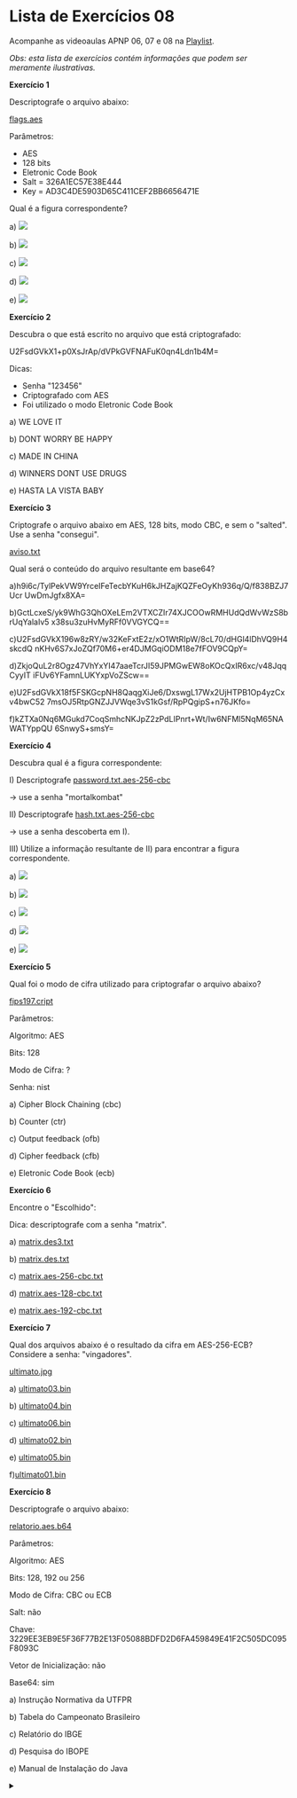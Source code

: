 #  Lista de Exercícios 08

Acompanhe as videoaulas APNP 06, 07 e 08 na [Playlist](https://www.youtube.com/playlist?list=PL4ySOdUYDU9AnsLbtvt7Mq3yBtnMT0Fog).

*Obs: esta lista de exercícios contém informações que podem ser meramente ilustrativas.*

**Exercício 1**

Descriptografe o arquivo abaixo:

[flags.aes](flags.aes)

Parâmetros:
- AES
- 128 bits
- Eletronic Code Book
- Salt = 326A1EC57E38E444
- Key = AD3C4DE5903D65C411CEF2BB6656471E

Qual é a figura correspondente?

a) ![](flags_03.png)

b) ![](flags_01.png)

c) ![](flags_05.png)

d) ![](flags_02.png)

e) ![](flags_04.png)

**Exercício 2**

Descubra o que está escrito no arquivo que está criptografado:

U2FsdGVkX1+p0XsJrAp/dVPkGVFNAFuK0qn4Ldn1b4M=

Dicas:
- Senha "123456"
- Criptografado com AES
- Foi utilizado o modo Eletronic Code Book

a) WE LOVE IT

b) DONT WORRY BE HAPPY

c) MADE IN CHINA

d) WINNERS DONT USE DRUGS

e) HASTA LA VISTA BABY

**Exercício 3**

Criptografe o arquivo abaixo em AES, 128 bits, modo CBC, e sem o "salted". Use a senha "consegui".

[aviso.txt](aviso.txt)

Qual será o conteúdo do arquivo resultante em base64?

a)h9i6c/TylPekVW9YrceIFeTecbYKuH6kJHZajKQZFeOyKh936q/Q/f838BZJ7Ucr
UwDmJgfx8XA=

b)GctLcxeS/yk9WhG3QhOXeLEm2VTXCZIr74XJCOOwRMHUdQdWvWzS8brUqYalaIv5
x38su3zuHvMyRFf0VVGYCQ==

c)U2FsdGVkX196w8zRY/w32KeFxtE2z/xO1WtRIpW/8cL70/dHGl4lDhVQ9H4skcdQ
nKHv6S7xJoZQf70M6+er4DJMGqiODM18e7fFOV9CQpY=

d)ZkjoQuL2r8Ogz47VhYxYI47aaeTcrJI59JPMGwEW8oKOcQxIR6xc/v48JqqCyyIT
iFUv6YFamnLUKYxpVoZScw==

e)U2FsdGVkX18f5FSKGcpNH8QaqgXiJe6/DxswgL17Wx2UjHTPB1Op4yzCxv4bwC52
7msOJ5RtpGNZJJVWqe3vS1kGsf/RpPQgipS+n76JKfo=

f)kZTXa0Nq6MGukd7CoqSmhcNKJpZ2zPdLIPnrt+Wt/Iw6NFMl5NqM65NAWATYppQU
6SnwyS+smsY=

**Exercício 4**

Descubra qual é a figura correspondente:

I) Descriptografe [password.txt.aes-256-cbc](password.txt.aes-256-cbc)

-> use a senha "mortalkombat"

II) Descriptografe [hash.txt.aes-256-cbc](hash.txt.aes-256-cbc)

-> use a senha descoberta em I).

III) Utilize a informação resultante de II) para encontrar a figura correspondente.

a) ![](mk2.png)

b) ![](mk5.png)

c) ![](mk1.png)

d) ![](mk3.png)

e) ![](mk4.png)

**Exercício 5**

Qual foi o modo de cifra utilizado para criptografar o arquivo abaixo?

[fips197.cript](fips197.cript)

Parâmetros:

Algoritmo: AES

Bits: 128

Modo de Cifra: ?

Senha: nist

a) Cipher Block Chaining (cbc)

b) Counter (ctr)

c) Output feedback (ofb)

d) Cipher feedback (cfb)

e) Eletronic Code Book (ecb)

**Exercício 6**

Encontre o "Escolhido":

Dica: descriptografe com a senha "matrix".

a) [matrix.des3.txt](matrix.des3.txt)

b) [matrix.des.txt](matrix.des.txt)

c) [matrix.aes-256-cbc.txt](matrix.aes-256-cbc.txt)

d) [matrix.aes-128-cbc.txt](matrix.aes-128-cbc.txt)

e) [matrix.aes-192-cbc.txt](matrix.aes-192-cbc.txt)

**Exercício 7**

Qual dos arquivos abaixo é o resultado da cifra em AES-256-ECB? Considere a senha: "vingadores".

[ultimato.jpg](ultimato.jpg)

a) [ultimato03.bin](ultimato03.bin)

b) [ultimato04.bin](ultimato04.bin)

c) [ultimato06.bin](ultimato06.bin)

d) [ultimato02.bin](ultimato02.bin)

e) [ultimato05.bin](ultimato05.bin)

f)[ultimato01.bin](ultimato01.bin)

**Exercício 8**

Descriptografe o arquivo abaixo:

[relatorio.aes.b64](relatorio.aes.b64)

Parâmetros:

Algoritmo: AES

Bits: 128, 192 ou 256

Modo de Cifra: CBC ou ECB

Salt: não

Chave: 3229EE3EB9E5F36F77B2E13F05088BDFD2D6FA459849E41F2C505DC095F8093C

Vetor de Inicialização: não

Base64: sim

a) Instrução Normativa da UTFPR

b) Tabela do Campeonato Brasileiro

c) Relatório do IBGE

d) Pesquisa do IBOPE

e) Manual de Instalação do Java 

<details><summary></summary>

Respostas:

1) D

2) C

3) D

4) C

5) E

6) E

7) C

8) C
</details>
